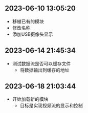 ## 2023-06-10 13:05:20
* 移植已有的模块
* 修改名称
* 添加USB摄像头显示

## 2023-06-14 21:45:34
* 测试数据流是否可以缓存文件
    * 将数据输出到缓存的地址
    
## 2023-06-18 21:03:44
* 开始加载新的模块
    * 目标是实现视频流的显示和控制